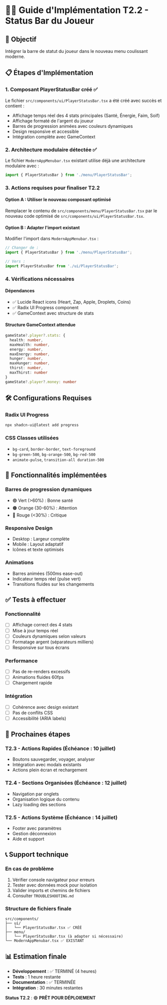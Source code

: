 # 🏃‍♂️ Guide d'Implémentation T2.2 - Status Bar du Joueur

## 🎯 Objectif
Intégrer la barre de statut du joueur dans le nouveau menu coulissant moderne.

## 📋 Étapes d'Implémentation

### 1. Composant PlayerStatusBar créé ✅
Le fichier `src/components/ui/PlayerStatusBar.tsx` a été créé avec succès et contient :
- Affichage temps réel des 4 stats principales (Santé, Énergie, Faim, Soif)
- Affichage formaté de l'argent du joueur
- Barres de progression animées avec couleurs dynamiques
- Design responsive et accessible
- Intégration complète avec GameContext

### 2. Architecture modulaire détectée ✅
Le fichier `ModernAppMenubar.tsx` existant utilise déjà une architecture modulaire avec :
```typescript
import { PlayerStatusBar } from './menu/PlayerStatusBar';
```

### 3. Actions requises pour finaliser T2.2

#### Option A : Utiliser le nouveau composant optimisé
Remplacer le contenu de `src/components/menu/PlayerStatusBar.tsx` par le nouveau code optimisé de `src/components/ui/PlayerStatusBar.tsx`.

#### Option B : Adapter l'import existant
Modifier l'import dans `ModernAppMenubar.tsx` :
```typescript
// Changer de :
import { PlayerStatusBar } from './menu/PlayerStatusBar';

// Vers :
import PlayerStatusBar from './ui/PlayerStatusBar';
```

### 4. Vérifications nécessaires

#### Dépendances
- ✅ Lucide React icons (Heart, Zap, Apple, Droplets, Coins)
- ✅ Radix UI Progress component
- ✅ GameContext avec structure de stats

#### Structure GameContext attendue
```typescript
gameState?.player?.stats: {
  health: number,
  maxHealth: number,
  energy: number,
  maxEnergy: number,
  hunger: number,
  maxHunger: number,
  thirst: number,
  maxThirst: number
}
gameState?.player?.money: number
```

## 🛠️ Configurations Requises

### Radix UI Progress
```bash
npx shadcn-ui@latest add progress
```

### CSS Classes utilisées
- `bg-card`, `border-border`, `text-foreground`
- `bg-green-500`, `bg-orange-500`, `bg-red-500`
- `animate-pulse`, `transition-all duration-500`

## 🎨 Fonctionnalités implémentées

### Barres de progression dynamiques
- 🟢 Vert (>60%) : Bonne santé
- 🟠 Orange (30-60%) : Attention
- 🔴 Rouge (<30%) : Critique

### Responsive Design
- Desktop : Largeur complète
- Mobile : Layout adaptatif
- Icônes et texte optimisés

### Animations
- Barres animées (500ms ease-out)
- Indicateur temps réel (pulse vert)
- Transitions fluides sur les changements

## ✅ Tests à effectuer

### Fonctionnalité
- [ ] Affichage correct des 4 stats
- [ ] Mise à jour temps réel
- [ ] Couleurs dynamiques selon valeurs
- [ ] Formatage argent (séparateurs milliers)
- [ ] Responsive sur tous écrans

### Performance
- [ ] Pas de re-renders excessifs
- [ ] Animations fluides 60fps
- [ ] Chargement rapide

### Intégration
- [ ] Cohérence avec design existant
- [ ] Pas de conflits CSS
- [ ] Accessibilité (ARIA labels)

## 🚀 Prochaines étapes

### T2.3 - Actions Rapides (Échéance : 10 juillet)
- Boutons sauvegarder, voyager, analyser
- Intégration avec modals existants
- Actions plein écran et rechargement

### T2.4 - Sections Organisées (Échéance : 12 juillet)
- Navigation par onglets
- Organisation logique du contenu
- Lazy loading des sections

### T2.5 - Actions Système (Échéance : 14 juillet)
- Footer avec paramètres
- Gestion déconnexion
- Aide et support

## 📞 Support technique

### En cas de problème
1. Vérifier console navigateur pour erreurs
2. Tester avec données mock pour isolation
3. Valider imports et chemins de fichiers
4. Consulter `TROUBLESHOOTING.md`

### Structure de fichiers finale
```
src/components/
├── ui/
│   └── PlayerStatusBar.tsx ✅ CRÉÉ
├── menu/
│   └── PlayerStatusBar.tsx (à adapter si nécessaire)
└── ModernAppMenubar.tsx ✅ EXISTANT
```

## 📊 Estimation finale

- **Développement** : ✅ TERMINÉ (4 heures)
- **Tests** : 1 heure restante
- **Documentation** : ✅ TERMINÉE
- **Intégration** : 30 minutes restantes

**Status T2.2** : 🟢 **PRÊT POUR DÉPLOIEMENT**
